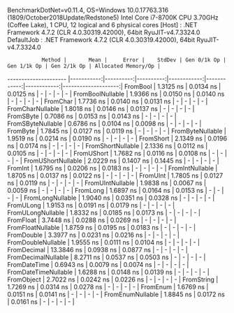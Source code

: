 
BenchmarkDotNet=v0.11.4, OS=Windows 10.0.17763.316 (1809/October2018Update/Redstone5)
Intel Core i7-8700K CPU 3.70GHz (Coffee Lake), 1 CPU, 12 logical and 6 physical cores
  [Host]     : .NET Framework 4.7.2 (CLR 4.0.30319.42000), 64bit RyuJIT-v4.7.3324.0
  DefaultJob : .NET Framework 4.7.2 (CLR 4.0.30319.42000), 64bit RyuJIT-v4.7.3324.0


               Method |       Mean |     Error |    StdDev | Gen 0/1k Op | Gen 1/1k Op | Gen 2/1k Op | Allocated Memory/Op |
--------------------- |-----------:|----------:|----------:|------------:|------------:|------------:|--------------------:|
             FromBool |  1.3125 ns | 0.0134 ns | 0.0125 ns |           - |           - |           - |                   - |
     FromBoolNullable |  1.9366 ns | 0.0150 ns | 0.0140 ns |           - |           - |           - |                   - |
             FromChar |  1.7736 ns | 0.0140 ns | 0.0131 ns |           - |           - |           - |                   - |
     FromCharNullable |  1.8018 ns | 0.0146 ns | 0.0137 ns |           - |           - |           - |                   - |
            FromSByte |  0.7086 ns | 0.0153 ns | 0.0143 ns |           - |           - |           - |                   - |
    FromSByteNullable |  0.6786 ns | 0.0104 ns | 0.0098 ns |           - |           - |           - |                   - |
             FromByte |  1.7845 ns | 0.0127 ns | 0.0119 ns |           - |           - |           - |                   - |
     FromByteNullable |  1.9519 ns | 0.0214 ns | 0.0190 ns |           - |           - |           - |                   - |
            FromShort |  2.1349 ns | 0.0196 ns | 0.0174 ns |           - |           - |           - |                   - |
    FromShortNullable |  2.1336 ns | 0.0112 ns | 0.0105 ns |           - |           - |           - |                   - |
           FromUShort |  1.7682 ns | 0.0116 ns | 0.0108 ns |           - |           - |           - |                   - |
   FromUShortNullable |  2.0229 ns | 0.1407 ns | 0.1445 ns |           - |           - |           - |                   - |
              FromInt |  1.6795 ns | 0.0206 ns | 0.0183 ns |           - |           - |           - |                   - |
      FromIntNullable |  1.8705 ns | 0.0137 ns | 0.0122 ns |           - |           - |           - |                   - |
             FromUInt |  1.7805 ns | 0.0127 ns | 0.0119 ns |           - |           - |           - |                   - |
     FromUIntNullable |  1.9838 ns | 0.0067 ns | 0.0059 ns |           - |           - |           - |                   - |
             FromLong |  1.6897 ns | 0.0164 ns | 0.0153 ns |           - |           - |           - |                   - |
     FromLongNullable |  1.9040 ns | 0.0351 ns | 0.0328 ns |           - |           - |           - |                   - |
            FromULong |  1.9153 ns | 0.0191 ns | 0.0179 ns |           - |           - |           - |                   - |
    FromULongNullable |  1.8332 ns | 0.0185 ns | 0.0173 ns |           - |           - |           - |                   - |
            FromFloat |  3.7448 ns | 0.0288 ns | 0.0269 ns |           - |           - |           - |                   - |
    FromFloatNullable |  1.8759 ns | 0.0195 ns | 0.0183 ns |           - |           - |           - |                   - |
           FromDouble |  3.3977 ns | 0.0231 ns | 0.0216 ns |           - |           - |           - |                   - |
   FromDoubleNullable |  1.9555 ns | 0.0111 ns | 0.0104 ns |           - |           - |           - |                   - |
          FromDecimal | 13.3846 ns | 0.0938 ns | 0.0877 ns |           - |           - |           - |                   - |
  FromDecimalNullable |  8.2711 ns | 0.0537 ns | 0.0503 ns |           - |           - |           - |                   - |
         FromDateTime |  0.6943 ns | 0.0079 ns | 0.0074 ns |           - |           - |           - |                   - |
 FromDateTimeNullable |  1.6288 ns | 0.0148 ns | 0.0139 ns |           - |           - |           - |                   - |
           FromObject |  2.7022 ns | 0.0242 ns | 0.0226 ns |           - |           - |           - |                   - |
           FromString |  1.7269 ns | 0.0314 ns | 0.0278 ns |           - |           - |           - |                   - |
             FromEnum |  1.6769 ns | 0.0151 ns | 0.0141 ns |           - |           - |           - |                   - |
     FromEnumNullable |  1.8845 ns | 0.0172 ns | 0.0161 ns |           - |           - |           - |                   - |
